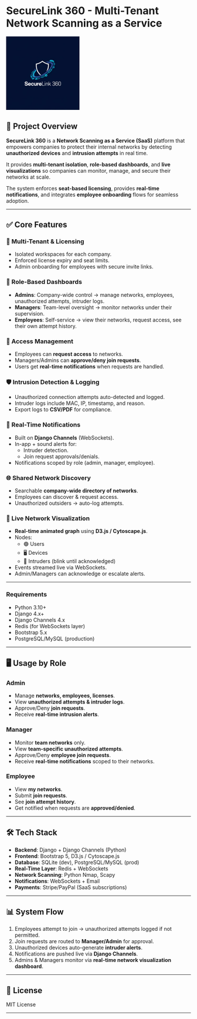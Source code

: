 # SecureLink 360 - Multi-Tenant Network Scanning as a Service

<img src="static/images/securelink.jpeg" alt="SecureLink 360 Logo" width="200"/>

## 🚀 Project Overview

**SecureLink 360** is a **Network Scanning as a Service (SaaS)** platform that empowers companies to protect their internal networks by detecting **unauthorized devices** and **intrusion attempts** in real time.  

It provides **multi-tenant isolation**, **role-based dashboards**, and **live visualizations** so companies can monitor, manage, and secure their networks at scale.  

The system enforces **seat-based licensing**, provides **real-time notifications**, and integrates **employee onboarding** flows for seamless adoption.  

---

## ✅ Core Features

### 🔐 Multi-Tenant & Licensing
- Isolated workspaces for each company.
- Enforced license expiry and seat limits.
- Admin onboarding for employees with secure invite links.

### 👥 Role-Based Dashboards
- **Admins**: Company-wide control → manage networks, employees, unauthorized attempts, intruder logs.
- **Managers**: Team-level oversight → monitor networks under their supervision.
- **Employees**: Self-service → view their networks, request access, see their own attempt history.

### 📝 Access Management
- Employees can **request access** to networks.
- Managers/Admins can **approve/deny join requests**.
- Users get **real-time notifications** when requests are handled.

### 🛡 Intrusion Detection & Logging
- Unauthorized connection attempts auto-detected and logged.
- Intruder logs include MAC, IP, timestamp, and reason.
- Export logs to **CSV/PDF** for compliance.

### 🔔 Real-Time Notifications
- Built on **Django Channels** (WebSockets).
- In-app + sound alerts for:
  - Intruder detection.
  - Join request approvals/denials.
- Notifications scoped by role (admin, manager, employee).

### 🌐 Shared Network Discovery
- Searchable **company-wide directory of networks**.
- Employees can discover & request access.
- Unauthorized outsiders → auto-log attempts.

### 📡 Live Network Visualization
- **Real-time animated graph** using **D3.js / Cytoscape.js**.
- Nodes:
  - 🟢 Users
  - 🖥 Devices
  - 🔴 Intruders (blink until acknowledged)
- Events streamed live via WebSockets.
- Admin/Managers can acknowledge or escalate alerts.


---


### Requirements
- Python 3.10+
- Django 4.x+
- Django Channels 4.x
- Redis (for WebSockets layer)
- Bootstrap 5.x
- PostgreSQL/MySQL (production)

---

## 🖥 Usage by Role

### Admin

* Manage **networks, employees, licenses**.
* View **unauthorized attempts & intruder logs**.
* Approve/Deny **join requests**.
* Receive **real-time intrusion alerts**.

### Manager

* Monitor **team networks** only.
* View **team-specific unauthorized attempts**.
* Approve/Deny **employee join requests**.
* Receive **real-time notifications** scoped to their networks.

### Employee

* View **my networks**.
* Submit **join requests**.
* See **join attempt history**.
* Get notified when requests are **approved/denied**.

---

## 🛠 Tech Stack

* **Backend**: Django + Django Channels (Python)
* **Frontend**: Bootstrap 5, D3.js / Cytoscape.js
* **Database**: SQLite (dev), PostgreSQL/MySQL (prod)
* **Real-Time Layer**: Redis + WebSockets
* **Network Scanning**: Python Nmap, Scapy
* **Notifications**: WebSockets + Email
* **Payments**: Stripe/PayPal (SaaS subscriptions)

---

## 📊 System Flow

1. Employees attempt to join → unauthorized attempts logged if not permitted.
2. Join requests are routed to **Manager/Admin** for approval.
3. Unauthorized devices auto-generate **intruder alerts**.
4. Notifications are pushed live via **Django Channels**.
5. Admins & Managers monitor via **real-time network visualization dashboard**.

---

## 📄 License

MIT License

---

